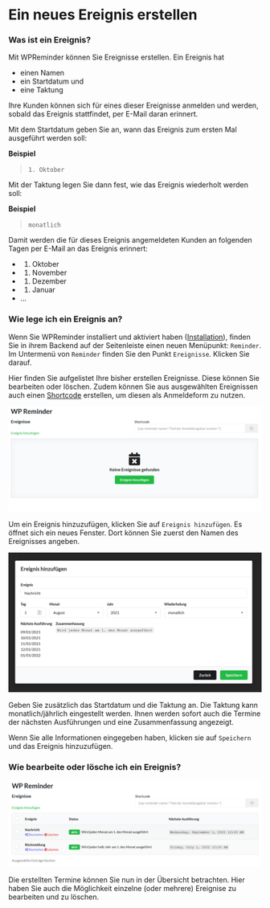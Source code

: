 # Ein neues Ereignis erstellen

### Was ist ein Ereignis?

Mit WPReminder können Sie Ereignisse erstellen. Ein Ereignis hat 

- einen Namen 
- ein Startdatum und 
- eine Taktung

Ihre Kunden können sich für eines dieser Ereignisse anmelden und werden, sobald das Ereignis
stattfindet, per E-Mail daran erinnert. 

Mit dem Startdatum geben Sie an, wann das Ereignis zum ersten Mal ausgeführt werden soll:

**Beispiel**
> `1. Oktober`

Mit der Taktung legen Sie dann fest, wie das Ereignis wiederholt werden soll:

**Beispiel**

> `monatlich`

Damit werden die für dieses Ereignis angemeldeten Kunden an folgenden Tagen per E-Mail an das
Ereignis erinnert:

- 1. Oktober
- 1. November
- 1. Dezember
- 1. Januar
- ...    

### Wie lege ich ein Ereignis an?

Wenn Sie WPReminder installiert und aktiviert haben ([Installation](installation.md)), finden Sie
in ihrem Backend auf der Seitenleiste einen neuen Menüpunkt: `Reminder`. Im Untermenü von `Reminder` finden 
Sie den Punkt `Ereignisse`. Klicken Sie darauf.

Hier finden Sie aufgelistet Ihre bisher erstellen Ereignisse. Diese können Sie bearbeiten oder löschen.
Zudem können Sie aus ausgewählten Ereignissen auch einen [Shortcode](shortcode.md) erstellen, um diesen
als Anmeldeform zu nutzen.

![Ereignis hinzufügen](_images/screenshot-01.PNG)

Um ein Ereignis hinzuzufügen, klicken Sie auf `Ereignis hinzufügen`. Es öffnet sich ein neues
Fenster. Dort können Sie zuerst den Namen des Ereignisses angeben.

![Modal: Ereignis hinzufügen](_images/screenshot-02.PNG)

Geben Sie zusätzlich das Startdatum und die Taktung an. Die Taktung kann monatlich/jährlich eingestellt werden.
Ihnen werden sofort auch die Termine der nächsten Ausführungen und eine Zusammenfassung angezeigt.

Wenn Sie alle Informationen eingegeben haben, klicken sie auf `Speichern` und das Ereignis hinzuzufügen.

### Wie bearbeite oder lösche ich ein Ereignis?

![Ereignisliste](_images/screenshot-03.PNG)

Die erstellten Termine können Sie nun in der Übersicht betrachten. Hier haben Sie auch die Möglichkeit einzelne (oder mehrere)
Ereignise zu bearbeiten und zu löschen.